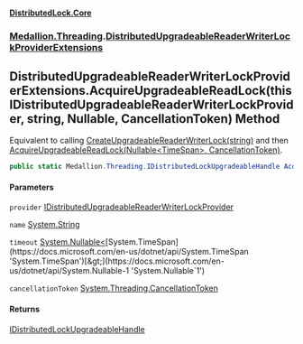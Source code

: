 #### [DistributedLock.Core](README.md 'README')
### [Medallion.Threading](Medallion.Threading.md 'Medallion.Threading').[DistributedUpgradeableReaderWriterLockProviderExtensions](DistributedUpgradeableReaderWriterLockProviderExtensions.md 'Medallion.Threading.DistributedUpgradeableReaderWriterLockProviderExtensions')

## DistributedUpgradeableReaderWriterLockProviderExtensions.AcquireUpgradeableReadLock(this IDistributedUpgradeableReaderWriterLockProvider, string, Nullable<TimeSpan>, CancellationToken) Method

Equivalent to calling [CreateUpgradeableReaderWriterLock(string)](IDistributedUpgradeableReaderWriterLockProvider.CreateUpgradeableReaderWriterLock.CLmVtTtcnh6LtTDHkHXXtQ.md 'Medallion.Threading.IDistributedUpgradeableReaderWriterLockProvider.CreateUpgradeableReaderWriterLock(string)') and then
[AcquireUpgradeableReadLock(Nullable&lt;TimeSpan&gt;, CancellationToken)](IDistributedUpgradeableReaderWriterLock.AcquireUpgradeableReadLock.MgsbqNeNv0qen0RVQV8MHA.md 'Medallion.Threading.IDistributedUpgradeableReaderWriterLock.AcquireUpgradeableReadLock(System.Nullable<System.TimeSpan>, System.Threading.CancellationToken)').

```csharp
public static Medallion.Threading.IDistributedLockUpgradeableHandle AcquireUpgradeableReadLock(this Medallion.Threading.IDistributedUpgradeableReaderWriterLockProvider provider, string name, System.Nullable<System.TimeSpan> timeout=null, System.Threading.CancellationToken cancellationToken=default(System.Threading.CancellationToken));
```
#### Parameters

<a name='Medallion.Threading.DistributedUpgradeableReaderWriterLockProviderExtensions.AcquireUpgradeableReadLock(thisMedallion.Threading.IDistributedUpgradeableReaderWriterLockProvider,string,System.Nullable_System.TimeSpan_,System.Threading.CancellationToken).provider'></a>

`provider` [IDistributedUpgradeableReaderWriterLockProvider](IDistributedUpgradeableReaderWriterLockProvider.md 'Medallion.Threading.IDistributedUpgradeableReaderWriterLockProvider')

<a name='Medallion.Threading.DistributedUpgradeableReaderWriterLockProviderExtensions.AcquireUpgradeableReadLock(thisMedallion.Threading.IDistributedUpgradeableReaderWriterLockProvider,string,System.Nullable_System.TimeSpan_,System.Threading.CancellationToken).name'></a>

`name` [System.String](https://docs.microsoft.com/en-us/dotnet/api/System.String 'System.String')

<a name='Medallion.Threading.DistributedUpgradeableReaderWriterLockProviderExtensions.AcquireUpgradeableReadLock(thisMedallion.Threading.IDistributedUpgradeableReaderWriterLockProvider,string,System.Nullable_System.TimeSpan_,System.Threading.CancellationToken).timeout'></a>

`timeout` [System.Nullable&lt;](https://docs.microsoft.com/en-us/dotnet/api/System.Nullable-1 'System.Nullable`1')[System.TimeSpan](https://docs.microsoft.com/en-us/dotnet/api/System.TimeSpan 'System.TimeSpan')[&gt;](https://docs.microsoft.com/en-us/dotnet/api/System.Nullable-1 'System.Nullable`1')

<a name='Medallion.Threading.DistributedUpgradeableReaderWriterLockProviderExtensions.AcquireUpgradeableReadLock(thisMedallion.Threading.IDistributedUpgradeableReaderWriterLockProvider,string,System.Nullable_System.TimeSpan_,System.Threading.CancellationToken).cancellationToken'></a>

`cancellationToken` [System.Threading.CancellationToken](https://docs.microsoft.com/en-us/dotnet/api/System.Threading.CancellationToken 'System.Threading.CancellationToken')

#### Returns
[IDistributedLockUpgradeableHandle](IDistributedLockUpgradeableHandle.md 'Medallion.Threading.IDistributedLockUpgradeableHandle')